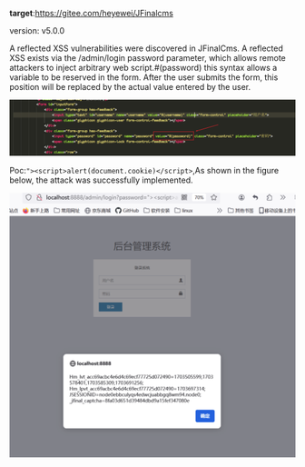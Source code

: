 **target**:https://gitee.com/heyewei/JFinalcms

version: v5.0.0

A reflected XSS vulnerabilities were discovered in JFinalCms.
A reflected XSS exists via the /admin/login password parameter, which allows remote attackers to inject arbitrary web script.#(password) this syntax allows a variable to be reserved in the form. After the user submits the form, this position will be replaced by the actual value entered by the user.

![image-20240118134546971](image/JFinalcms/image-20240118134546971.png)

Poc:`"><script>alert(document.cookie)</script>`,As shown in the figure below, the attack was successfully implemented.

![image-20240118134610956](image/JFinalcms/image-20240118134610956.png)



